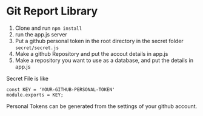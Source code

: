 # Git Report Library

1. Clone and run `npm install`
2. run the app.js server
3. Put a github personal token in the root directory in the secret folder `secret/secret.js`
4. Make a github Repository and put the accout details in app.js
5. Make a repository you want to use as a database, and put the details in app.js

Secret File is like 

````
const KEY = 'YOUR-GITHUB-PERSONAL-TOKEN'
module.exports = KEY;

````
Personal Tokens can be generated from the settings of your github account.
